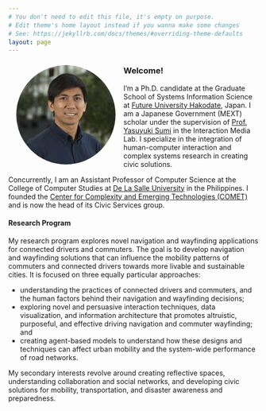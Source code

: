 ```yaml
---
# You don't need to edit this file, it's empty on purpose.
# Edit theme's home layout instead if you wanna make some changes
# See: https://jekyllrb.com/docs/themes/#overriding-theme-defaults
layout: page
---
```


<img style="float:left; object-fit: cover; border-radius:50%; margin: 8px 16px" width="200" height="200" src="assets/profile.JPG" alt="Profile">

<section id="about">
    <h3>Welcome!</h3>
    <p>
        I’m a Ph.D. candidate at the Graduate School of Systems Information Science at <a href="https://www.fun.ac.jp/en/">Future University Hakodate</a>, Japan. I am a Japanese Government (MEXT) scholar under the supervision of <a href="http://www.fun.ac.jp/~sumi/">Prof. Yasuyuki Sumi</a> in the Interaction Media Lab. I specialize in the integration of human-computer interaction and complex systems research in creating civic solutions. 
    </p>
    <p>
        Concurrently, I am an Assistant Professor of Computer Science at the College of Computer Studies at <a href="https://www.dlsu.edu.ph/">De La Salle University</a> in the Philippines. I founded the <a href="http://comet.dlsu.edu.ph">Center for Complexity and Emerging Technologies (COMET)</a> and is now the head of its Civic Services group.
    </p>
    <h4>Research Program</h4>
    <p>
        My research program explores novel navigation and wayfinding applications for connected drivers and commuters. The goal is to develop navigation and wayfinding solutions that can influence the mobility patterns of commuters and connected drivers towards more livable and sustainable cities. It is focused on three equally particular approaches: 
    </p>
    <ul>
        <li>understanding the practices of connected drivers and commuters, and the human factors behind their navigation and wayfinding decisions; </li>
        <li>exploring novel and persuasive interaction techniques, data visualization, and information architecture that promotes altruistic, purposeful, and effective driving navigation and commuter wayfinding; and</li>
        <li>creating agent-based models to understand how these designs and techniques can affect urban mobility and the system-wide performance of road networks. </li>
    </ul>
    <p>
        My secondary interests revolve around creating reflective spaces, understanding collaboration and social networks, and developing civic solutions for mobility, transportation, and disaster awareness and preparedness. 
    </p>
</section>